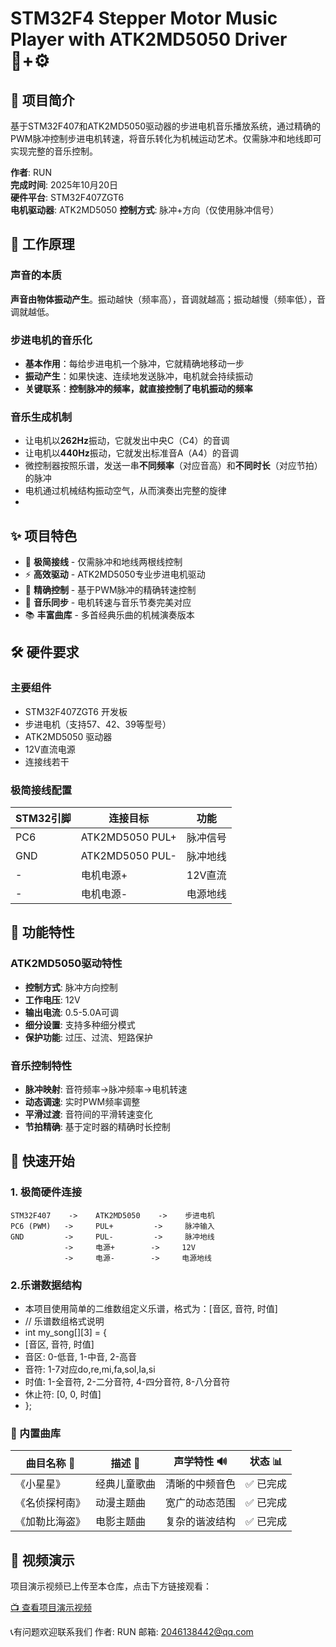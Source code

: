 
# STM32F4 Stepper Motor Music Player with ATK2MD5050 Driver 🎵+⚙️

## 📖 项目简介

基于STM32F407和ATK2MD5050驱动器的步进电机音乐播放系统，通过精确的PWM脉冲控制步进电机转速，将音乐转化为机械运动艺术。仅需脉冲和地线即可实现完整的音乐控制。

**作者**: RUN  
**完成时间**: 2025年10月20日  
**硬件平台**: STM32F407ZGT6  
**电机驱动器**: ATK2MD5050 
**控制方式**: 脉冲+方向（仅使用脉冲信号）

## 🎯 工作原理

### 声音的本质
**声音由物体振动产生**。振动越快（频率高），音调就越高；振动越慢（频率低），音调就越低。

### 步进电机的音乐化
- **基本作用**：每给步进电机一个脉冲，它就精确地移动一步
- **振动产生**：如果快速、连续地发送脉冲，电机就会持续振动
- **关键联系**：**控制脉冲的频率，就直接控制了电机振动的频率**

### 音乐生成机制
- 让电机以**262Hz**振动，它就发出中央C（C4）的音调
- 让电机以**440Hz**振动，它就发出标准音A（A4）的音调
- 微控制器按照乐谱，发送一串**不同频率**（对应音高）和**不同时长**（对应节拍）的脉冲
- 电机通过机械结构振动空气，从而演奏出完整的旋律
- 
## ✨ 项目特色

- 🎼 **极简接线** - 仅需脉冲和地线两根线控制
- ⚡ **高效驱动** - ATK2MD5050专业步进电机驱动
- 🎹 **精确控制** - 基于PWM脉冲的精确转速控制
- 🥁 **音乐同步** - 电机转速与音乐节奏完美对应
- 📚 **丰富曲库** - 多首经典乐曲的机械演奏版本

## 🛠️ 硬件要求

### 主要组件
- STM32F407ZGT6 开发板
- 步进电机（支持57、42、39等型号）
- ATK2MD5050 驱动器
- 12V直流电源
- 连接线若干

### 极简接线配置
| STM32引脚 | 连接目标 | 功能 |
|-----------|----------|------|
| PC6 | ATK2MD5050 PUL+ | 脉冲信号 |
| GND | ATK2MD5050 PUL- | 脉冲地线 |
| - | 电机电源+ | 12V直流 |
| - | 电机电源- | 电源地线 |

## 🎵 功能特性

### ATK2MD5050驱动特性
- **控制方式**: 脉冲方向控制
- **工作电压**: 12V
- **输出电流**: 0.5-5.0A可调
- **细分设置**: 支持多种细分模式
- **保护功能**: 过压、过流、短路保护

### 音乐控制特性
- **脉冲映射**: 音符频率→脉冲频率→电机转速
- **动态调速**: 实时PWM频率调整
- **平滑过渡**: 音符间的平滑转速变化
- **节拍精确**: 基于定时器的精确时长控制

## 🚀 快速开始

### 1. 极简硬件连接
```
STM32F407    ->    ATK2MD5050    ->    步进电机
PC6 (PWM)   ->     PUL+         ->     脉冲输入
GND         ->     PUL-         ->     脉冲地线
            ->     电源+        ->     12V
            ->     电源-        ->     电源地线
```
### 2.乐谱数据结构
- 本项目使用简单的二维数组定义乐谱，格式为：[音区, 音符, 时值]
- // 乐谱数组格式说明
- int my_song[][3] = {
- [音区, 音符, 时值]
-  音区: 0-低音, 1-中音, 2-高音  
-   音符: 1-7对应do,re,mi,fa,sol,la,si
 -  时值: 1-全音符, 2-二分音符, 4-四分音符, 8-八分音符
-   休止符: [0, 0, 时值]
- };


### 🎼 内置曲库

| 曲目名称 🎵 | 描述 📝 | 声学特性 🔊 | 状态 📊 |
|------------|---------|------------|--------|
| 《小星星》 | 经典儿童歌曲 | 清晰的中频音色 | ✅ 已完成 |
| 《名侦探柯南》 | 动漫主题曲 | 宽广的动态范围 | ✅ 已完成 |
| 《加勒比海盗》 | 电影主题曲 | 复杂的谐波结构 | ✅ 已完成 |
## 🎥 视频演示

项目演示视频已上传至本仓库，点击下方链接观看：

[📺 查看项目演示视频](https://github.com/user-attachments/assets/34c0a0f2-838e-4edc-9924-fe2477487e99)


📞有问题欢迎联系我们
作者: RUN
邮箱: 2046138442@qq.com
